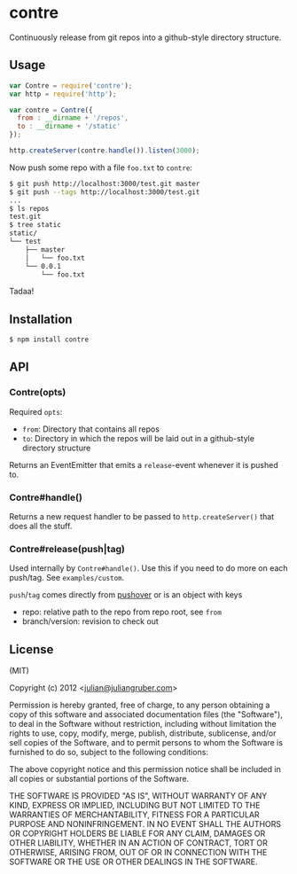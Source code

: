 
# contre

Continuously release from git repos into a github-style directory structure.

## Usage

```javascript
var Contre = require('contre');
var http = require('http');

var contre = Contre({
  from : __dirname + '/repos',
  to : __dirname + '/static'
});

http.createServer(contre.handle()).listen(3000);
```

Now push some repo with a file `foo.txt` to `contre`:

```bash
$ git push http://localhost:3000/test.git master
$ git push --tags http://localhost:3000/test.git
...
$ ls repos
test.git
$ tree static
static/
└── test
    ├── master
    │   └── foo.txt
    └── 0.0.1
        └── foo.txt
```

Tadaa!

## Installation

```bash
$ npm install contre
```

## API

### Contre(opts)

Required `opts`:

* `from`: Directory that contains all repos
* `to`: Directory in which the repos will be laid out in a github-style
directory structure

Returns an EventEmitter that emits a `release`-event whenever it is pushed to.

### Contre#handle()

Returns a new request handler to be passed to `http.createServer()` that does
all the stuff.

### Contre#release(push|tag)

Used internally by `Contre#handle()`. Use this if you need to do more on each
push/tag. See `examples/custom`.

`push`/`tag` comes directly from
[pushover](https://github.com/substack/pushover) or is an object with keys

* repo: relative path to the repo from repo root, see `from`
* branch/version: revision to check out 

## License

(MIT)

Copyright (c) 2012 &lt;julian@juliangruber.com&gt;

Permission is hereby granted, free of charge, to any person obtaining a copy of
this software and associated documentation files (the "Software"), to deal in
the Software without restriction, including without limitation the rights to
use, copy, modify, merge, publish, distribute, sublicense, and/or sell copies of
the Software, and to permit persons to whom the Software is furnished to do so,
subject to the following conditions:

The above copyright notice and this permission notice shall be included in all
copies or substantial portions of the Software.

THE SOFTWARE IS PROVIDED "AS IS", WITHOUT WARRANTY OF ANY KIND, EXPRESS OR
IMPLIED, INCLUDING BUT NOT LIMITED TO THE WARRANTIES OF MERCHANTABILITY,
FITNESS FOR A PARTICULAR PURPOSE AND NONINFRINGEMENT. IN NO EVENT SHALL THE
AUTHORS OR COPYRIGHT HOLDERS BE LIABLE FOR ANY CLAIM, DAMAGES OR OTHER
LIABILITY, WHETHER IN AN ACTION OF CONTRACT, TORT OR OTHERWISE, ARISING FROM,
OUT OF OR IN CONNECTION WITH THE SOFTWARE OR THE USE OR OTHER DEALINGS IN THE
SOFTWARE.
